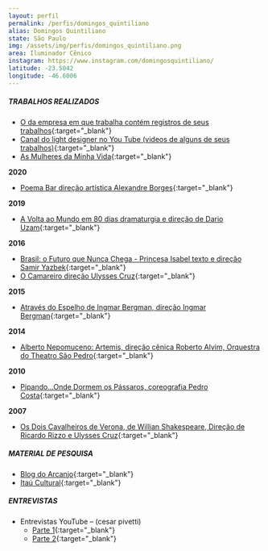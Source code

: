 ```yaml
---
layout: perfil
permalink: /perfis/domingos_quintiliano
alias: Domingos Quintiliano
state: São Paulo
img: /assets/img/perfis/domingos_quintiliano.png
area: Iluminador Cênico
instagram: https://www.instagram.com/domingosquintiliano/
latitude: -23.5042
longitude: -46.6006
---
```


##### **TRABALHOS REALIZADOS**

- [O da empresa em que trabalha contém registros de seus trabalhos](https://handmadeluzesom.wordpress.com/trabalhos/){:target="_blank"}
- [Canal do light designer no You Tube (videos de alguns de seus trabalhos)](https://www.youtube.com/user/dquintiliano/featured){:target="_blank"}
- [As Mulheres da Minha Vida](http://luztecnologiaearte.weebly.com/interaccedilotildees.html){:target="_blank"}

**2020**

- [Poema Bar direção artística Alexandre Borges](https://www.youtube.com/watch?v=2IHKdmxzjl8){:target="_blank"}

**2019**

- [A Volta ao Mundo em 80 dias dramaturgia e direção de Dario Uzam](https://www.articularte.com.br/a-volta-ao-mundo-em-80-dias/){:target="_blank"}

**2016**

- [Brasil: o Futuro que Nunca Chega - Princesa Isabel texto e direção Samir Yazbek](https://www.youtube.com/watch?v=iVqXRmywuxw){:target="_blank"}
- [O Camareiro direção Ulysses Cruz](https://www.youtube.com/watch?v=zJn8mUkXxnY){:target="_blank"}

**2015**

- [Através do Espelho de Ingmar Bergman, direção Ingmar Bergman](https://www.youtube.com/watch?v=-zQYA69NZPo){:target="_blank"}

**2014**

- [Alberto Nepomuceno:  Artemis, direção cênica Roberto Alvim, Orquestra do Theatro São Pedro](https://www.youtube.com/watch?v=sEmLG6JJ3qw){:target="_blank"}

**2010**

- [Pipando...Onde Dormem os Pássaros, coreografia Pedro Costa](https://www.youtube.com/watch?v=F9NZ4osnY4I){:target="_blank"}

**2007**

- [Os Dois Cavalheiros de Verona,  de Willian Shakespeare, Direção de Ricardo Rizzo e Ulysses Cruz](https://www.youtube.com/watch?v=8BEAG4fXkUU){:target="_blank"}

##### **MATERIAL DE PESQUISA**

- [Blog do Arcanjo](https://www.blogdoarcanjo.com/2016/08/08/o-retrato-do-bob-domingos-quintiliano-mago-da-luz/){:target="_blank"}
- [Itaú Cultural](http://enciclopedia.itaucultural.org.br/pessoa350889/domingos-quintiliano){:target="_blank"}

##### **ENTREVISTAS**

* Entrevistas YouTube – (cesar pivetti)
  - [Parte 1](https://www.youtube.com/watch?v=xNTT-t4Lw5I){:target="_blank"}
  - [Parte 2](https://www.youtube.com/watch?v=hwC7My6UiyU){:target="_blank"}
